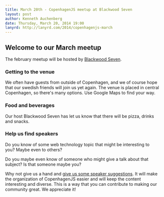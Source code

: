 ```yaml
---
title: March 20th - CopenhagenJS meetup at Blackwood Seven
layout: post
author: Kenneth Auchenberg
date: Thursday, March 20, 2014 19:00
lanyrd: http://lanyrd.com/2014/copenhagenjs-march
---
```


<h2>Welcome to our March meetup</h2>

The february meetup will be hosted by [Blackwood Seven](http://blackwoodseven.com/).


<h3>Getting to the venue</h3>

We often have guests from outside of Copenhagen, and we of course hope that our swedish friends will join us yet again. The venue is placed in central Copenhagen, so there's many options. Use Google Maps to find your way.

<h3>Food and beverages</h3>

Our host Blackwood Seven has let us know that there will be pizza, drinks and snacks.


<h3>Help us find speakers</h3>

Do you know of some web technology topic that might be interesting to you? Maybe even to others?

Do you maybe even know of someone who might give a talk about that subject? Is that someone maybe you?

Why not give us a hand and [give us some speaker suggestions](http://copenhagenjs.dk/upcoming/). It will make the organization of CopenhagenJS easier and will keep the content interesting and diverse. This is a way that you can contribute to making our community great. We appreciate it!

